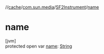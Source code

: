 //[cache](../../../index.md)/[com.sun.media](../index.md)/[SF2Instrument](index.md)/[name](name.md)

# name

[jvm]\
protected open var [name](name.md): [String](https://docs.oracle.com/javase/8/docs/api/java/lang/String.html)
